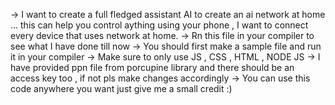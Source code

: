 -> I want to create a full fledged assistant AI to create an ai network at home ... this can help you control aything using your phone , I want to connect every  device that uses network at home.
-> Rn this file in your compiler to see what I have done till now
-> You should first make a sample file and run it in your compiler 
-> Make sure to only use JS , CSS , HTML , NODE JS
-> I have provided ppn file from porcupine library and there should be an access key too , if not pls make changes accordingly
-> You can use this code anywhere you want just give me a small credit :)
